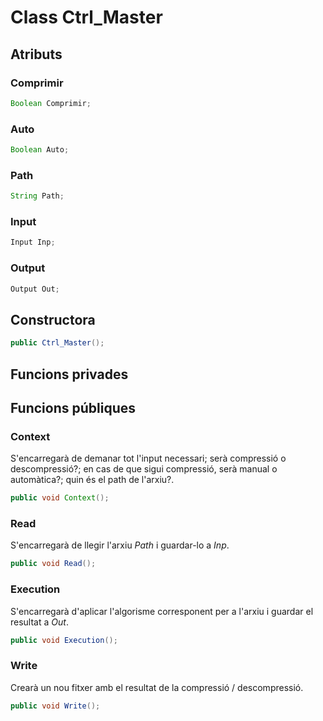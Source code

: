 # Class Ctrl_Master

## Atributs

### Comprimir

```java
Boolean Comprimir;
```

### Auto

```java
Boolean Auto;
```

### Path

```java
String Path;
```

### Input

```java
Input Inp;
```

### Output

```java
Output Out;
```






## Constructora

```java
public Ctrl_Master();
```



## Funcions privades





## Funcions públiques

### Context

S'encarregarà de demanar tot l'input necessari; serà compressió o descompressió?; en cas de que sigui compressió, serà manual o automàtica?; quin és el path de l'arxiu?.

```java
public void Context();
```

### Read

S'encarregarà de llegir l'arxiu *Path* i guardar-lo a *Inp*. 

```java
public void Read(); 
```

### Execution

S'encarregarà d'aplicar l'algorisme corresponent per a l'arxiu i guardar el resultat a *Out*.

```java
public void Execution();
```

### Write

Crearà un nou fitxer amb el resultat de la compressió / descompressió.

```java
public void Write();
```





